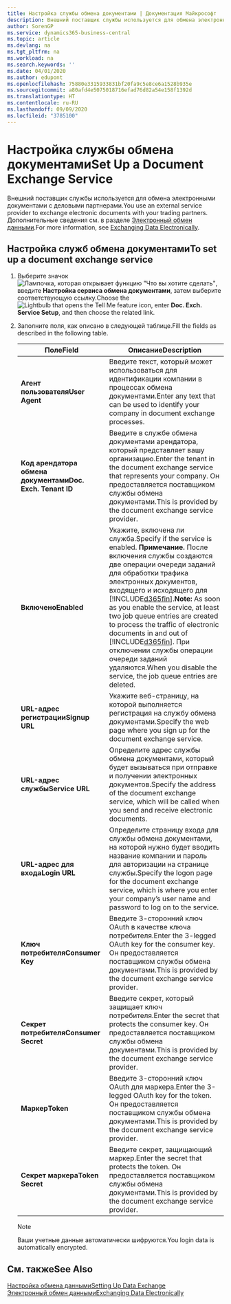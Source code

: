 ```yaml
---
title: Настройка службы обмена документами | Документация Майкрософт
description: Внешний поставщик службы используется для обмена электронными документами с деловыми партнерами.
author: SorenGP
ms.service: dynamics365-business-central
ms.topic: article
ms.devlang: na
ms.tgt_pltfrm: na
ms.workload: na
ms.search.keywords: ''
ms.date: 04/01/2020
ms.author: edupont
ms.openlocfilehash: 75880e3315933831bf20fa9c5e8ce6a1528b935e
ms.sourcegitcommit: a80afd4e5075018716efad76d82a54e158f1392d
ms.translationtype: HT
ms.contentlocale: ru-RU
ms.lasthandoff: 09/09/2020
ms.locfileid: "3785100"
---
```

# <a name="set-up-a-document-exchange-service"></a><span data-ttu-id="090c3-103">Настройка службы обмена документами</span><span class="sxs-lookup"><span data-stu-id="090c3-103">Set Up a Document Exchange Service</span></span>
<span data-ttu-id="090c3-104">Внешний поставщик службы используется для обмена электронными документами с деловыми партнерами.</span><span class="sxs-lookup"><span data-stu-id="090c3-104">You use an external service provider to exchange electronic documents with your trading partners.</span></span> <span data-ttu-id="090c3-105">Дополнительные сведения см. в разделе [Электронный обмен данными](across-data-exchange.md).</span><span class="sxs-lookup"><span data-stu-id="090c3-105">For more information, see [Exchanging Data Electronically](across-data-exchange.md).</span></span>  

## <a name="to-set-up-a-document-exchange-service"></a><span data-ttu-id="090c3-106">Настройка служб обмена документами</span><span class="sxs-lookup"><span data-stu-id="090c3-106">To set up a document exchange service</span></span>  
1. <span data-ttu-id="090c3-107">Выберите значок ![Лампочка, которая открывает функцию "Что вы хотите сделать"](media/ui-search/search_small.png "Что вы хотите сделать"), введите **Настройка сервиса обмена документами**, затем выберите соответствующую ссылку.</span><span class="sxs-lookup"><span data-stu-id="090c3-107">Choose the ![Lightbulb that opens the Tell Me feature](media/ui-search/search_small.png "Tell me what you want to do") icon, enter **Doc. Exch. Service Setup**, and then choose the related link.</span></span>  
2. <span data-ttu-id="090c3-108">Заполните поля, как описано в следующей таблице.</span><span class="sxs-lookup"><span data-stu-id="090c3-108">Fill the fields as described in the following table.</span></span>  

    |<span data-ttu-id="090c3-109">Поле</span><span class="sxs-lookup"><span data-stu-id="090c3-109">Field</span></span>|<span data-ttu-id="090c3-110">Описание</span><span class="sxs-lookup"><span data-stu-id="090c3-110">Description</span></span>|  
    |---------------------------------|---------------------------------------|  
    |<span data-ttu-id="090c3-111">**Агент пользователя**</span><span class="sxs-lookup"><span data-stu-id="090c3-111">**User Agent**</span></span>|<span data-ttu-id="090c3-112">Введите текст, который может использоваться для идентификации компании в процессах обмена документами.</span><span class="sxs-lookup"><span data-stu-id="090c3-112">Enter any text that can be used to identify your company in document exchange processes.</span></span>|  
    |<span data-ttu-id="090c3-113">**Код арендатора обмена документами**</span><span class="sxs-lookup"><span data-stu-id="090c3-113">**Doc. Exch. Tenant ID**</span></span>|<span data-ttu-id="090c3-114">Введите в службе обмена документами арендатора, который представляет вашу организацию.</span><span class="sxs-lookup"><span data-stu-id="090c3-114">Enter the tenant in the document exchange service that represents your company.</span></span> <span data-ttu-id="090c3-115">Он предоставляется поставщиком службы обмена документами.</span><span class="sxs-lookup"><span data-stu-id="090c3-115">This is provided by the document exchange service provider.</span></span>|  
    |<span data-ttu-id="090c3-116">**Включено**</span><span class="sxs-lookup"><span data-stu-id="090c3-116">**Enabled**</span></span>|<span data-ttu-id="090c3-117">Укажите, включена ли служба.</span><span class="sxs-lookup"><span data-stu-id="090c3-117">Specify if the service is enabled.</span></span> <span data-ttu-id="090c3-118">**Примечание.** После включения службы создаются две операции очереди заданий для обработки трафика электронных документов, входящего и исходящего для [!INCLUDE[d365fin](includes/d365fin_md.md)].</span><span class="sxs-lookup"><span data-stu-id="090c3-118">**Note:**  As soon as you enable the service, at least two job queue entries are created to process the traffic of electronic documents in and out of [!INCLUDE[d365fin](includes/d365fin_md.md)].</span></span> <span data-ttu-id="090c3-119">При отключении службы операции очереди заданий удаляются.</span><span class="sxs-lookup"><span data-stu-id="090c3-119">When you disable the service, the job queue entries are deleted.</span></span>|  
    |<span data-ttu-id="090c3-120">**URL-адрес регистрации**</span><span class="sxs-lookup"><span data-stu-id="090c3-120">**Signup URL**</span></span>|<span data-ttu-id="090c3-121">Укажите веб-страницу, на которой выполняется регистрация на службу обмена документами.</span><span class="sxs-lookup"><span data-stu-id="090c3-121">Specify the web page where you sign up for the document exchange service.</span></span>|  
    |<span data-ttu-id="090c3-122">**URL-адрес службы**</span><span class="sxs-lookup"><span data-stu-id="090c3-122">**Service URL**</span></span>|<span data-ttu-id="090c3-123">Определите адрес службы обмена документами, который будет вызываться при отправке и получении электронных документов.</span><span class="sxs-lookup"><span data-stu-id="090c3-123">Specify the address of the document exchange service, which will be called when you send and receive electronic documents.</span></span>|  
    |<span data-ttu-id="090c3-124">**URL-адрес для входа**</span><span class="sxs-lookup"><span data-stu-id="090c3-124">**Login URL**</span></span>|<span data-ttu-id="090c3-125">Определите страницу входа для службы обмена документами, на которой нужно будет вводить название компании и пароль для авторизации на странице службы.</span><span class="sxs-lookup"><span data-stu-id="090c3-125">Specify the logon page for the document exchange service, which is where you enter your company’s user name and password to log on to the service.</span></span>|  
    |<span data-ttu-id="090c3-126">**Ключ потребителя**</span><span class="sxs-lookup"><span data-stu-id="090c3-126">**Consumer Key**</span></span>|<span data-ttu-id="090c3-127">Введите 3-сторонний ключ OAuth в качестве ключа потребителя.</span><span class="sxs-lookup"><span data-stu-id="090c3-127">Enter the 3-legged OAuth key for the consumer key.</span></span> <span data-ttu-id="090c3-128">Он предоставляется поставщиком службы обмена документами.</span><span class="sxs-lookup"><span data-stu-id="090c3-128">This is provided by the document exchange service provider.</span></span>|  
    |<span data-ttu-id="090c3-129">**Секрет потребителя**</span><span class="sxs-lookup"><span data-stu-id="090c3-129">**Consumer Secret**</span></span>|<span data-ttu-id="090c3-130">Введите секрет, который защищает ключ потребителя.</span><span class="sxs-lookup"><span data-stu-id="090c3-130">Enter the secret that protects the consumer key.</span></span> <span data-ttu-id="090c3-131">Он предоставляется поставщиком службы обмена документами.</span><span class="sxs-lookup"><span data-stu-id="090c3-131">This is provided by the document exchange service provider.</span></span>|  
    |<span data-ttu-id="090c3-132">**Маркер**</span><span class="sxs-lookup"><span data-stu-id="090c3-132">**Token**</span></span>|<span data-ttu-id="090c3-133">Введите 3-сторонний ключ OAuth для маркера.</span><span class="sxs-lookup"><span data-stu-id="090c3-133">Enter the 3-legged OAuth key for the token.</span></span> <span data-ttu-id="090c3-134">Он предоставляется поставщиком службы обмена документами.</span><span class="sxs-lookup"><span data-stu-id="090c3-134">This is provided by the document exchange service provider.</span></span>|  
    |<span data-ttu-id="090c3-135">**Секрет маркера**</span><span class="sxs-lookup"><span data-stu-id="090c3-135">**Token Secret**</span></span>|<span data-ttu-id="090c3-136">Введите секрет, защищающий маркер.</span><span class="sxs-lookup"><span data-stu-id="090c3-136">Enter the secret that protects the token.</span></span> <span data-ttu-id="090c3-137">Он предоставляется поставщиком службы обмена документами.</span><span class="sxs-lookup"><span data-stu-id="090c3-137">This is provided by the document exchange service provider.</span></span>|  

    > [!NOTE]  
    > <span data-ttu-id="090c3-138">Ваши учетные данные автоматически шифруются.</span><span class="sxs-lookup"><span data-stu-id="090c3-138">You login data is automatically encrypted.</span></span>

## <a name="see-also"></a><span data-ttu-id="090c3-139">См. также</span><span class="sxs-lookup"><span data-stu-id="090c3-139">See Also</span></span>  
[<span data-ttu-id="090c3-140">Настройка обмена данными</span><span class="sxs-lookup"><span data-stu-id="090c3-140">Setting Up Data Exchange</span></span>](across-set-up-data-exchange.md)  
[<span data-ttu-id="090c3-141">Электронный обмен данными</span><span class="sxs-lookup"><span data-stu-id="090c3-141">Exchanging Data Electronically</span></span>](across-data-exchange.md)
